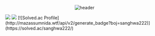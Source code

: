 <div align="center">
  
![header](https://capsule-render.vercel.app/api?type=transparent&text=Ralph)  
</div>
<img src="https://img.shields.io/badge/Python-007396?style=for-the-badge&logo=java&logoColor=white">
<img src="https://img.shields.io/badge/C-007396?style=for-the-badge&logo=java&logoColor=white">
[![Solved.ac Profile](http://mazassumnida.wtf/api/v2/generate_badge?boj=sanghwa222)](https://solved.ac/sanghwa222/)
